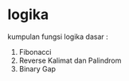 # logika
kumpulan fungsi logika dasar :

1. Fibonacci
2. Reverse Kalimat dan Palindrom
3. Binary Gap
